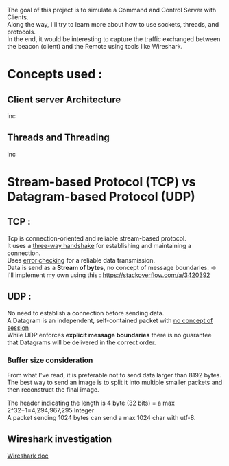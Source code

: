 The goal of this project is to simulate a Command and Control Server with Clients.  
Along the way, I'll try to learn more about how to use sockets, threads, and protocols.    
In the end, it would be interesting to capture the traffic exchanged between the beacon (client) and the Remote using tools like Wireshark.

# Concepts used  :

## Client server Architecture
inc

## Threads and Threading 
inc

# Stream-based Protocol (TCP) vs Datagram-based Protocol (UDP)
## TCP :
Tcp is connection-oriented and reliable stream-based protocol.  
It uses a <ins>three-way handshake</ins> for establishing and maintaining a connection.  
Uses <ins>error checking</ins> for a reliable data transmission.  
Data is send as a **Stream of bytes**, no concept of message boundaries.
-> I'll implement my own using this : https://stackoverflow.com/a/3420392 

## UDP :
No need to establish a connection before sending data.  
A Datagram is an independent, self-contained packet with <ins>no concept of session</ins>  
While UDP enforces **explicit message boundaries** there is no guarantee that Datagrams will be delivered in the correct order. 

### Buffer size consideration
From what I've read, it is preferable not to send data larger than 8192 bytes.
The best way to send an image is to split it into multiple smaller packets and then reconstruct the final image.

The header indicating the length is 4 byte (32 bits) = a max 2^32−1=4,294,967,295 Integer  
A packet sending 1024 bytes can send a max 1024 char with utf-8. 

## Wireshark investigation
[Wireshark doc](./doc/wireshark.md)